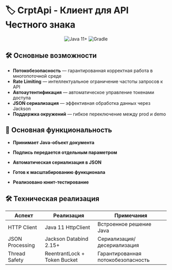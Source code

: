 # 🏷️ CrptApi - Клиент для API Честного знака

<div align="center">
  <img src="https://img.shields.io/badge/Java-11%2B-007396?style=for-the-badge&logo=java" alt="Java 11+">
  <img src="https://img.shields.io/badge/Gradle-8A2BE2?style=for-the-badge&logo=gradle" alt="Gradle">
</div>

## 🛠️ Основные возможности

- **Потокобезопасность** — гарантированная корректная работа в многопоточной среде
- **Rate Limiting** — интеллектуальное ограничение частоты запросов к API
- **Автоаутентификация** — автоматическое управление токенами доступа
- **JSON сериализация** — эффективная обработка данных через Jackson
- **Поддержка окружений** — гибкое переключение между prod и demo

## 📌 Основная функциональность

- **Принимает Java-объект документа**

- **Подпись передается отдельным параметром**

- **Автоматическая сериализация в JSON**

- **Готов к масштабированию функционала**

- **Реализовано юнит-тестирование**

## 🛠 Техническая реализация

| Аспект          | Реализация                 | Примечания                      |
|-----------------|----------------------------|---------------------------------|
| HTTP Client     | Java 11 HttpClient         | Встроенное решение Java         |
| JSON Processing | Jackson Databind 2.15+     | Сериализация/десериализация     |
| Thread Safety   | ReentrantLock + Token Bucket | Гарантированная потокобезопасность |
#
